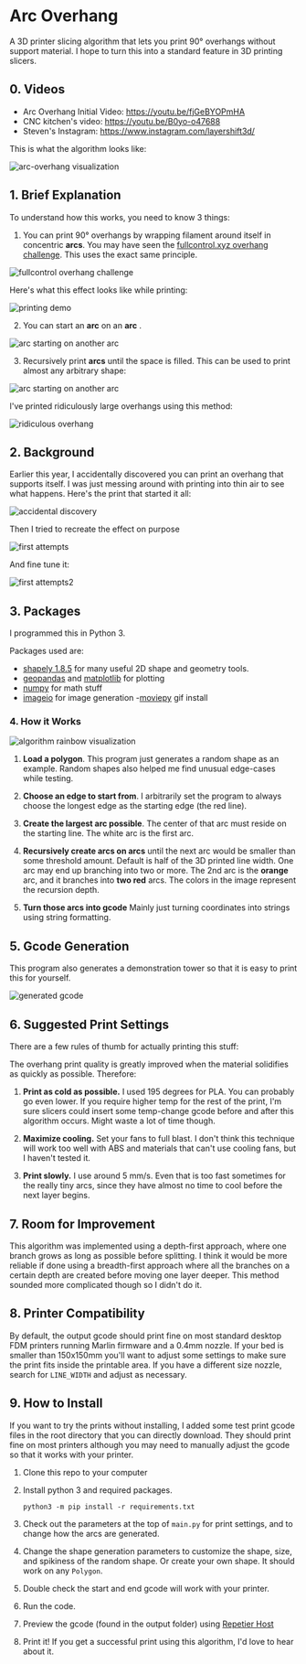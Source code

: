 # Arc Overhang

A 3D printer slicing algorithm that lets you print 90° overhangs without support material. I hope to turn this into a standard feature in 3D printing slicers.

## 0. Videos

- Arc Overhang Initial Video: https://youtu.be/fjGeBYOPmHA
- CNC kitchen's video: https://youtu.be/B0yo-o47688
- Steven's Instagram: https://www.instagram.com/layershift3d/

This is what the algorithm looks like: 

![arc-overhang visualization](examples/gcode_vis3.gif)

## 1. Brief Explanation
To understand how this works, you need to know 3 things:  

1. You can print 90° overhangs by wrapping filament around itself in concentric **arcs**. You may have seen the [fullcontrol.xyz overhang challenge](https://fullcontrol.xyz/#/models/b70938). This uses the exact same principle.

![fullcontrol overhang challenge](examples/fullcontrol_overhang_challenge.jpg)

Here's what this effect looks like while printing:  

![printing demo](examples/printing_demo.gif)

2. You can start an **arc** on an **arc** .

![arc starting on another arc](examples/arc_on_arc.jpg)

3. Recursively print **arcs** until the space is filled. This can be used to print almost any arbitrary shape:
   
![arc starting on another arc](examples/arbitrary_shape.jpg)

I've printed ridiculously large overhangs using this method:

![ridiculous overhang](examples/ridiculous_overhang.gif)

## 2. Background

Earlier this year, I accidentally discovered you can print an overhang that supports itself. I was just messing around with printing into thin air to see what happens. Here's the print that started it all: 

![accidental discovery](examples/accidental_discovery.jpg)

Then I tried to recreate the effect on purpose

![first attempts](examples/early_work_2.png)

And fine tune it: 

![first attempts2](examples/early_work_1.png)



## 3. Packages

I programmed this in Python 3. 

Packages used are:
- [shapely 1.8.5](https://shapely.readthedocs.io/en/stable/) for many useful 2D shape and geometry tools.
- [geopandas](https://geopandas.org/en/stable/index.html) and [matplotlib](https://matplotlib.org/) for plotting
- [numpy](https://numpy.org/) for math stuff
- [imageio](https://imageio.readthedocs.io/en/stable/user_guide/installation.html) for image generation 
-[moviepy](https://pypi.org/project/moviepy/) gif install

### 4. How it Works

![algorithm rainbow visualization](examples/algorithm_explained.png)

1. **Load a polygon**. This program just generates a random shape as an example. Random shapes also helped me find unusual edge-cases while testing.
   
2. **Choose an edge to start from**. I arbitrarily set the program to always choose the longest edge as the starting edge (the red line).

3. **Create the largest arc possible**. The center of that arc must reside on the starting line. The white arc is the first arc.

4. **Recursively create arcs on arcs** until the next arc would be smaller than some threshold amount. Default is half of the 3D printed line width. One arc may end up branching into two or more. The 2nd arc is the **orange** arc, and it branches into **two red** arcs. The colors in the image represent the recursion depth.

5. **Turn those arcs into gcode** Mainly just turning coordinates into strings using string formatting.

## 5. Gcode Generation

This program also generates a demonstration tower so that it is easy to print this for yourself.

![generated gcode](examples/gcode_generator.png)

## 6. Suggested Print Settings

There are a few rules of thumb for actually printing this stuff: 

The overhang print quality is greatly improved when the material solidifies as quickly as possible. Therefore:

1. **Print as cold as possible.** I used 195 degrees for PLA. You can probably go even lower. If you require higher temp for the rest of the print, I'm sure slicers could insert some temp-change gcode before and after this algorithm occurs. Might waste a lot of time though.
   
2. **Maximize cooling.** Set your fans to full blast. I don't think this technique will work too well with ABS and materials that can't use cooling fans, but I haven't tested it.
3. **Print slowly.** I use around 5 mm/s. Even that is too fast sometimes for the really tiny arcs, since they have almost no time to cool before the next layer begins.

## 7. Room for Improvement

This algorithm was implemented using a depth-first approach, where one branch grows as long as possible before splitting. I think it would be more reliable if done using a breadth-first approach where all the branches on a certain depth are created before moving one layer deeper. This method sounded more complicated though so I didn't do it.

## 8. Printer Compatibility

By default, the output gcode should print fine on most standard desktop FDM printers running Marlin firmware and a 0.4mm nozzle. If your bed is smaller than 150x150mm you'll want to adjust some settings to make sure the print fits inside the printable area. If you have a different size nozzle, search for `LINE_WIDTH` and adjust as necessary.

## 9. How to Install

If you want to try the prints without installing, I added some test print gcode files in the root directory that you can directly download. They should print fine on most printers although you may need to manually adjust the gcode so that it works with your printer.

1. Clone this repo to your computer
2. Install python 3 and required packages.

    ```
    python3 -m pip install -r requirements.txt
    ```

3. Check out the parameters at the top of `main.py` for print settings, and to change how the arcs are generated. 
4. Change the shape generation parameters to customize the shape, size, and spikiness of the random shape. Or create your own shape. It should work on any `Polygon`.
5. Double check the start and end gcode will work with your printer. 
6. Run the code.
7. Preview the gcode (found in the output folder) using [Repetier Host](https://www.repetier.com/download-now/)
8. Print it! If you get a successful print using this algorithm, I'd love to hear about it.


